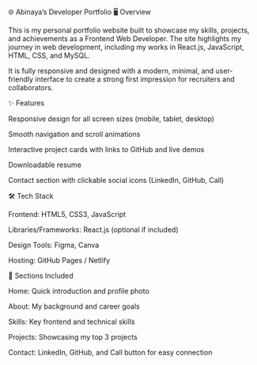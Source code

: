 🌐 Abinaya’s Developer Portfolio
🖥️ Overview

This is my personal portfolio website built to showcase my skills, projects, and achievements as a Frontend Web Developer. The site highlights my journey in web development, including my works in React.js, JavaScript, HTML, CSS, and MySQL.

It is fully responsive and designed with a modern, minimal, and user-friendly interface to create a strong first impression for recruiters and collaborators.

✨ Features

Responsive design for all screen sizes (mobile, tablet, desktop)

Smooth navigation and scroll animations

Interactive project cards with links to GitHub and live demos

Downloadable resume

Contact section with clickable social icons (LinkedIn, GitHub, Call)

🛠️ Tech Stack

Frontend: HTML5, CSS3, JavaScript

Libraries/Frameworks: React.js (optional if included)

Design Tools: Figma, Canva

Hosting: GitHub Pages / Netlify

📁 Sections Included

Home: Quick introduction and profile photo

About: My background and career goals

Skills: Key frontend and technical skills

Projects: Showcasing my top 3 projects

Contact: LinkedIn, GitHub, and Call button for easy connection
